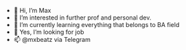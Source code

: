 - 👋 Hi, I’m Max
- 👀 I’m interested in further prof and personal dev.
- 🌱 I’m currently learning everything that belongs to BA field
- 💞️ Yes, I’m looking for job
- 📫 @mxbeatz via Telegram

<!---
mxshestak/mxshestak is a ✨ special ✨ repository because its `README.md` (this file) appears on your GitHub profile.
You can click the Preview link to take a look at your changes.
--->
